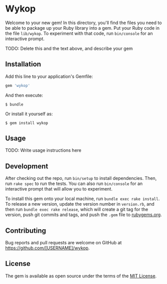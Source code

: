 # Wykop

Welcome to your new gem! In this directory, you'll find the files you need to be able to package up your Ruby library into a gem. Put your Ruby code in the file `lib/wykop`. To experiment with that code, run `bin/console` for an interactive prompt.

TODO: Delete this and the text above, and describe your gem

## Installation

Add this line to your application's Gemfile:

```ruby
gem 'wykop'
```

And then execute:

    $ bundle

Or install it yourself as:

    $ gem install wykop

## Usage

TODO: Write usage instructions here

## Development

After checking out the repo, run `bin/setup` to install dependencies. Then, run `rake spec` to run the tests. You can also run `bin/console` for an interactive prompt that will allow you to experiment.

To install this gem onto your local machine, run `bundle exec rake install`. To release a new version, update the version number in `version.rb`, and then run `bundle exec rake release`, which will create a git tag for the version, push git commits and tags, and push the `.gem` file to [rubygems.org](https://rubygems.org).

## Contributing

Bug reports and pull requests are welcome on GitHub at https://github.com/[USERNAME]/wykop.


## License

The gem is available as open source under the terms of the [MIT License](http://opensource.org/licenses/MIT).


